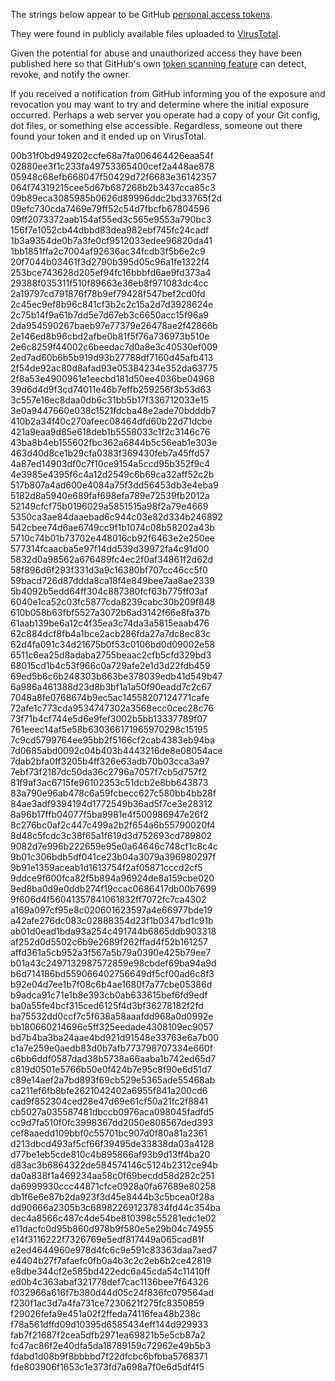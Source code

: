 The strings below appear to be GitHub [personal access tokens](https://help.github.com/en/articles/creating-a-personal-access-token-for-the-command-line#creating-a-token).

They were found in publicly available files uploaded to [VirusTotal](https://www.virustotal.com/#/home/upload).

Given the potential for abuse and unauthorized access they have been published here so that GitHub's own [token scanning feature](https://help.github.com/en/articles/about-token-scanning) can detect, revoke, and notify the owner.

If you received a notification from GitHub informing you of the exposure and revocation you may want to try and determine where the initial exposure occurred. Perhaps a web server you operate had a copy of your Git config, dot files, or something else accessible. Regardless, someone out there found your token and it ended up on VirusTotal. 

00b31f0bd949202ccfe68a7fa006464426eaa54f
02880ee3f1c233fa49753365400cef2a448ae878
05948c68efb668047f50429d72f6683e36142357
064f74319215cee5d67b687268b2b3437cca85c3
09b89eca3085985b0626d89996ddc2bd33765f2d
09efc730cda7469e79ff52c54d7fbcfb67804596
09ff2073372aab154af55ed3c565e9553a790bc3
156f7e1052cb44dbbd83dea982ebf745fc24cadf
1b3a9354de0b7a3fe0cf9512033edee96820da41
1bb1851ffa2c7004af92636ac34fcdb3f5b6e2c9
20f7044b03461f3d2790b395d05c96a1fe1322f4
253bce743628d205ef94fc16bbbfd6ae9fd373a4
29388f035311f510f89663e36eb8f971083dc4cc
2a19797cd791876f78b9ef79428f547bef2cd0fd
2c45ec9ef8b96c841cf3b2c2c15a2d7d3928624e
2c75b14f9a61b7dd5e7d67eb3c6650acc15f96a9
2da954590267baeb97e77379e26478ae2f42866b
2e146ed8b96cbd2afbe0b81f5f76a736973b510e
2e6c8259f44002c6beedac7d0a8e3c40530ef009
2ed7ad60b6b5b919d93b27788df7160d45afb413
2f54de92ac80d8afad93e05384234e352da63775
2f8a53e4900961e1eecbd181d50ee4036be04968
39d6d4d9f3cd74011e46b7effb259256f3b53d63
3c557e16ec8daa0db6c31bb5b17f336712033e15
3e0a9447660e038c1521fdcba48e2ade70bdddb7
410b2a34f40c270afeec08464dfd60b22d71dcbe
421a9eaa9d85e618deb1b5558033c1f2c3146c76
43ba8b4eb155602fbc362a6844b5c56eab1e303e
463d40d8ce1b29cfa0383f369430feb7a45ffd57
4a87ed14903df0c7f10ce9154a5ccd95b352f9c4
4e3985e4395f6c4a12d2549c6b69ca32aff52c2b
517b807a4ad600e4084a75f3dd56453db3e4eba9
5182d8a5940e689faf698efa789e72539fb2012a
52149cfcf75b0196029a5851515a98f2a79e4669
5350ca3ae84daaebad6c944c03e82d334b246892
542cbee74d6ae6749cc9f1b1074c08b58202a43b
5710c74b01b73702e448016cb92f6463e2e250ee
577314fcaacba5e97f14dd539d39972fa4c91d00
5832d0a98562a676489fc4ec2f0af34861f2d62d
58f896d6f293f331d3a9c16380bf707cc46cc5f0
59bacd726d87ddda8ca18f4e849bee7aa8ae2339
5b4092b5edd64ff304c887380fcf63b775ff03af
6040e1ca52c03fc5877cda8239cabc30b209f848
610b058b63fbf5527a3072b6ad3142f66e8fa37b
61aab139be6a12c4f35ea3c74da3a5815eaab476
62c884dcf8fb4a1bce2acb286fda27a7dc8ec83c
62d4fa091c34d21675b0f53c0106bd0d09002e58
6511c6ea25d8adaba2755beaac2cfb5cfd329bd3
68015cd1b4c53f966c0a729afe2e1d3d22fdb459
69ed5b6c6b248303b663be378039edb41d549b47
6a986a461388d23d8b3bf1a1a50f90eadd7c2c67
7048a8fe0768674b9ec5ac14558207124771cafe
72afe1c773cda9534747302a3568ecc0cec28c76
73f71b4cf744e5d6e9fef3002b5bb13337789f07
761eeec14af5e58b630366171965970298c15195
7c9cd5799764ee95bb2f5166cf2cab4383eb94ba
7d0685abd0092c04b403b4443216de8e08054ace
7dab2bfa0ff3205b4ff326e63adb70b03cca3a97
7ebf73f2187dc50da36c2796a7057f7cb5d757f2
81f9af3ac6715fe96102353c51dcb2e8bb643873
83a790e96ab478c6a59fcbecc627c580bb4bb28f
84ae3adf9394194d1772549b36ad5f7ce3e28312
8a96b17ffb04077f5ba9981e4f500986947e26f2
8c276bc0af2c447c499a2b2f654a6b55790020f4
8d48c5fcdc3c38f65a1f619d3d752693cd789802
9082d7e996b222659e95e0a64646c748cf1c8c4c
9b01c306bdb5df041ce23b04a3079a396980297f
9b91e1359aceab1d1613754f2af05871cccd2cf5
9ddce9f600fca82f5b894a96924de8a159cbe020
9ed8ba0d9e0ddb274f19ccac0686417db00b7699
9f606d4f56041357841061832ff7072fc7ca4302
a169a097cf95e8c020601623597a4e66977bde19
a42afe276dc083c02888354d23f1b0347bd1c91b
ab01d0ead1bda93a254c491744b6865ddb903318
af252d0d5502c6b9e2689f262ffad4f52b161257
affd361a5cb952a3f567a5b79a0390e425b79ee7
b01a43c2497132987572859e98cbdef69ba94a9d
b6d714186bd559066402756649df5cf00ad6c8f3
b92e04d7ee1b7f08c6b4ae1680f7a77cbe05386d
b9adca91c71e1b8e393cb0ab633615bef6fd9edf
ba0a55fe4bcf315ced6125f4d3bf36278182f2fd
ba75532dd0ccf7c5f638a58aaafdd968a0d0992e
bb180660214696c5ff325eedade4308109ec9057
bd7b4ba3ba24aae4bd921d91548e33763e6a7b00
c1a7e259e0aedb83d0b7afb773798707334e660f
c6bb6ddf0587dad38b5738a66aaba1b742ed65d7
c819d0501e5766b50e0f424b7e95c8f90e6d51d7
c89e14aef2a7bd893f69cb529e5365ade55468ab
ca211ef6fb8bfe2621042402a6955f841a200cd6
cad9f852304ced28e47d69e61cf50a21fc2f8841
cb5027a035587481dbccb0976aca098045fadfd5
cc9d7fa510f0fc3998367dd2050e808567ded393
cef8aaedd109bbf0c55701bc907d0f80a81a2361
d213dbcd493af5cf66f39495de33838da03a4128
d77be1eb5cde810c4b895866af93b9d13ff4ba20
d83ac3b6864322de584574146c5124b2312ce94b
da0a838f1a469234aa58c0f69becdd58d282c251
da6999930ccc44871cfce0928a0fa67689e80258
db1f6e6e87b2da923f3d45e8444b3c5bcea0f28a
dd90666a2305b3c689822691237834fd44c354ba
dec4a8566c487c4de54be810398c55281edc1e02
e11dacfc0d95b860d978b9f580e5e29b04c74955
e14f3116222f7326769e5edf817449a065cad81f
e2ed4644960e978d4fc6c9e591c83363daa7aed7
e4404b27f7afaefc0fb0a4b3c2c2eb6b2ce42819
e8dbe344cf2e585bd422edc6a45cda54c11410ff
ed0b4c363abaf321778def7cac1136bee7f64326
f032966a616f7b380d44d05c24f836fc079564ad
f230f1ac3d7a4fa731ce7230621f275fc8350859
f29026fefa9e451a02f2ffeda74116fea48b238c
f78a561dffd09d10395d6585434eff144d929933
fab7f21687f2cea5dfb2971ea69821b5e5cb87a2
fc47ac86f2e40dfa5da18789159c72962e49b5b3
fdabd1d08b9f8bbbbd7f22dfcbc6bfbba5768371
fde803906f1653c1e373fd7a698a7f0e6d5df4f5
